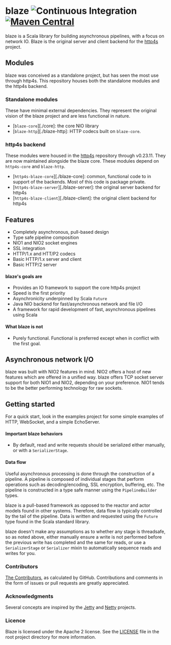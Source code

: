 blaze ![Continuous Integration](https://github.com/http4s/blaze/workflows/Continuous%20Integration/badge.svg) [![Maven Central](https://maven-badges.herokuapp.com/maven-central/org.http4s/blaze-http_2.12/badge.svg)](https://maven-badges.herokuapp.com/maven-central/org.http4s/blaze-http_2.12)
=====

blaze is a Scala library for building asynchronous pipelines, with a
focus on network IO.  Blaze is the original server and client backend
for the [http4s][http4s] project.

## Modules

blaze was conceived as a standalone project, but has seen the most use
through http4s.  This repository houses both the standalone modules
and the http4s backend.

### Standalone modules

These have minimal external dependencies.  They represent the original
vision of the blaze project and are less functional in nature.

* [`blaze-core`][./core]: the core NIO library
* [`blaze-http`][./blaze-http]: HTTP codecs built on `blaze-core`.

### http4s backend

These modules were housed in the [http4s][http4s] repository through
v0.23.11.  They are now maintained alongside the blaze core.  These
modules depend on `http4s-core` and `blaze-http`.

* [`http4s-blaze-core`][./blaze-core]: common, functional code to in
  support of the backends.  Most of this code is package private.
* [`http4s-blaze-server`][./blaze-server]: the original server backend
  for http4s
* [`http4s-blaze-client`][./blaze-client]: the original client backend
  for http4s

## Features
- Completely asynchronous, pull-based design
- Type safe pipeline composition
- NIO1 and NIO2 socket engines
- SSL integration
- HTTP/1.x and HTT/P2 codecs
- Basic HTTP/1.x server and client
- Basic HTTP/2 server

#### blaze's goals are
- Provides an IO framework to support the core http4s project
- Speed is the first priority
- Asynchronicity underpinned by Scala `Future`
- Java NIO backend for fast/asynchronous network and file I/O
- A framework for rapid development of fast, asynchronous pipelines using Scala

#### What blaze is not
- Purely functional. Functional is preferred except when in conflict with the first goal.

## Asynchronous network I/O
blaze was built with NIO2 features in mind. NIO2 offers a host of new features which are offered
in a unified way. blaze offers TCP socket server support for both NIO1 and NIO2, depending on your preference. 
NIO1 tends to be the better performing technology for raw sockets.

## Getting started
For a quick start, look in the examples project for some simple examples of HTTP, WebSocket, and a simple EchoServer.

#### Important blaze behaviors
* By default, read and write requests should be serialized either manually, or with a `SerializerStage`.

#### Data flow

Useful asynchronous processing is done through the construction of a pipeline. A pipeline is composed of individual
stages that perform operations such as decoding/encoding, SSL encryption, buffering, etc. The pipeline is constructed
in a type safe manner using the `PipelineBuilder` types.

blaze is a pull-based framework as opposed to the reactor and actor models found in other systems. Therefore,
data flow is typically controlled by the tail of the pipeline. Data is written and requested using the `Future`
type found in the Scala standard library.

blaze doesn't make any assumptions as to whether any stage is threadsafe, so as noted above, either manually
ensure a write is not performed before the previous write has completed and the same for reads, or use a 
`SerializerStage` or `Serializer` mixin to automatically sequence reads and writes for you.

### Contributors
[The Contributors](https://github.com/http4s/blaze/graphs/contributors?from=2013-01-01&type=c), as calculated by GitHub.
Contributions and comments in the form of issues or pull requests are greatly appreciated.

### Acknowledgments
Several concepts are inspired by the [Jetty][jetty] and [Netty][netty]
projects.

### Licence
Blaze is licensed under the Apache 2 license. See the [LICENSE][license] file in the root project directory for more information.

[http4s]: https://github.com/http4s/http4s
[jetty]: http://www.eclipse.org/jetty/
[license]: https://github.com/http4s/http4s/blob/main/LICENSE
[netty]: http://netty.io/
